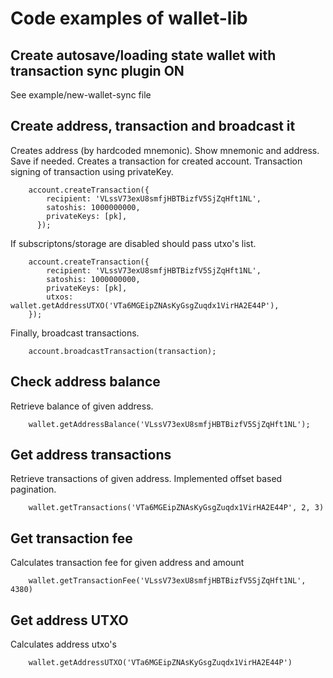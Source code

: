 # Code examples of wallet-lib

## Create autosave/loading state wallet with transaction sync plugin ON
See example/new-wallet-sync file

## Create address, transaction and broadcast it
Creates address (by hardcoded mnemonic). Show mnemonic and address. Save if needed.
Creates a transaction for created account.
Transaction signing of transaction using privateKey. 
```
    account.createTransaction({
        recipient: 'VLssV73exU8smfjHBTBizfV5SjZqHft1NL',
        satoshis: 1000000000,
        privateKeys: [pk],
      });
```

If subscriptons/storage are disabled should pass utxo's list.
```
    account.createTransaction({
        recipient: 'VLssV73exU8smfjHBTBizfV5SjZqHft1NL',
        satoshis: 1000000000,
        privateKeys: [pk],
        utxos: wallet.getAddressUTXO('VTa6MGEipZNAsKyGsgZuqdx1VirHA2E44P'),
    });
```
Finally, broadcast transactions.
```
    account.broadcastTransaction(transaction);
```

## Check address balance
Retrieve balance of given address.
```
    wallet.getAddressBalance('VLssV73exU8smfjHBTBizfV5SjZqHft1NL');
```

## Get address transactions
Retrieve transactions of given address.
Implemented offset based pagination.
```
    wallet.getTransactions('VTa6MGEipZNAsKyGsgZuqdx1VirHA2E44P', 2, 3)
```

## Get transaction fee
Calculates transaction fee for given address and amount
```
    wallet.getTransactionFee('VLssV73exU8smfjHBTBizfV5SjZqHft1NL', 4380)
```

## Get address UTXO
Calculates address utxo's
```
    wallet.getAddressUTXO('VTa6MGEipZNAsKyGsgZuqdx1VirHA2E44P')
```
